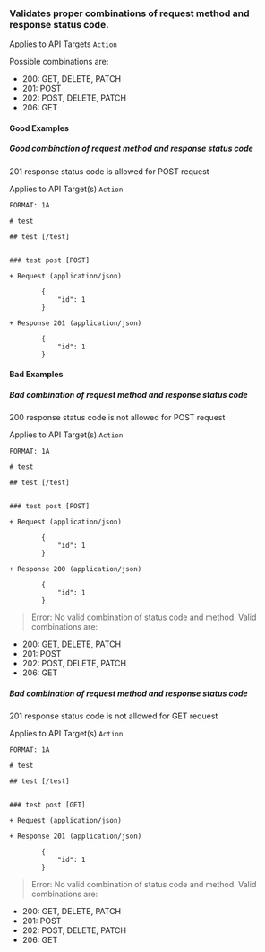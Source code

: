 ### Validates proper combinations of request method and response status code.
Applies to API Targets `Action`

Possible combinations are:
   - 200: GET, DELETE, PATCH
   - 201: POST
   - 202: POST, DELETE, PATCH
   - 206: GET


#### Good Examples
##### Good combination of request method and response status code

201 response status code is allowed for POST request

Applies to API Target(s) `Action`

```
FORMAT: 1A

# test

## test [/test]


### test post [POST]

+ Request (application/json)

        {
            "id": 1
        }

+ Response 201 (application/json)

        {
            "id": 1
        }

```



#### Bad Examples
##### Bad combination of request method and response status code

200 response status code is not allowed for POST request

Applies to API Target(s) `Action`

```
FORMAT: 1A

# test

## test [/test]


### test post [POST]

+ Request (application/json)

        {
            "id": 1
        }

+ Response 200 (application/json)

        {
            "id": 1
        }

```

> Error: No valid combination of status code and method. Valid combinations are:
  - 200: GET, DELETE, PATCH
  - 201: POST
  - 202: POST, DELETE, PATCH
  - 206: GET


##### Bad combination of request method and response status code

201 response status code is not allowed for GET request

Applies to API Target(s) `Action`

```
FORMAT: 1A

# test

## test [/test]


### test post [GET]

+ Request (application/json)

+ Response 201 (application/json)

        {
            "id": 1
        }

```

> Error: No valid combination of status code and method. Valid combinations are:
  - 200: GET, DELETE, PATCH
  - 201: POST
  - 202: POST, DELETE, PATCH
  - 206: GET





